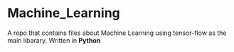 # Machine_Learning
A repo that contains files about Machine Learning using tensor-flow as the main libarary. Written in <b>Python</b>
